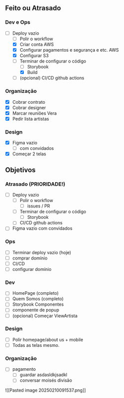 ## Feito ou Atrasado

### Dev e Ops
- [ ] Deploy vazio
	- [ ] Polir o workflow
	- [x] Criar conta AWS
	- [x] Configurar pagamentos e segurança e etc. AWS
	- [x] Configurar S3
	- [ ] Terminar de configurar o código
		- [ ] Storybook
		- [x] Build
	- [ ] (opcional) CI/CD github actions

### Organização
- [x] Cobrar contrato
- [x] Cobrar designer
- [x] Marcar reuniões Vera
- [x] Pedir lista artistas

### Design
- [x] Figma vazio
	- [ ] com convidados
- [x] Começar 2 telas

## Objetivos

### Atrasado (PRIORIDADE!)
- [ ] Deploy vazio
	- [ ] Polir o workflow
		- [ ] issues / PR
	- [ ] Terminar de configurar o código
		- [ ] Storybook
	- [ ] CI/CD github actions
- [ ] Figma vazio com convidados

### Ops
- [ ] Terminar deploy vazio (hoje)
- [ ] comprar domínio
- [ ] CI/CD
- [ ] configurar domínio

### Dev
- [ ] HomePage (completo)
- [ ] Quem Somos (completo)
- [ ] Storybook Componentes
- [ ] componente de popup
- [ ] (opcional) Começar ViewArtista

### Design
- [ ] Polir homepage/about us + mobile
- [ ] Todas as telas mesmo.

### Organização
- [ ] pagamento
	- [ ] guardar asdasldkjsadkl
	- [ ] conversar moisés divisão

![[Pasted image 20250210091537.png]]